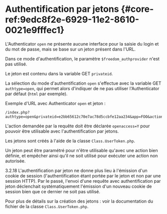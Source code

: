 # Authentification par jetons {#core-ref:9edc8f2e-6929-11e2-8610-0021e9fffec1}

L'Authenticator `open` ne présente aucune interface pour la saisie du login et
du mot de passe, mais se base sur un jeton présent dans l'URL.

Dans ce mode d'authentification, le paramètre `$freedom_authprovider` n'est pas
utilisé.

Le jeton est contenu dans la variable GET `privateid`.

La sélection du mode d'authentification `open` s'effectue avec la variable GET
`authtype=open`, qui permet alors d'indiquer de ne pas utiliser l'Authenticator
par défaut (`html` par exemple).

Exemple d'URL avec Authenticator `open` et jeton :

    /index.php?authtype=open&privateid=e2bb65612c70e7ac78d5ccbfe12aa234&app=FOO&action=BAR

L'action demandée par la requête doit être déclarée `openaccess=Y` pour pouvoir
être utilisable avec l'authentification par jetons.

Les jetons sont créés à l'aide de la classe `Class.UserToken.php`.

Un jeton peut être paramétré pour n'être utilisable qu'avec une action bien
définie, et empêcher ainsi qu'il ne soit utilisé pour exécuter une action non
autorisée.

<span class="flag from release inline">3.2.18</span> L'authentification par
jeton ne donne plus lieu à l'émission d'un cookie de session
(l'authentification étant portée par le jeton et non par une session HTTP). Par
le passé, l'envoi d'une requête avec authentification par jeton déclenchait
systématiquement l'émission d'un nouveau cookie de session bien que ce dernier
ne soit pas utilisé.

Pour plus de détails sur la création des jetons : voir la documentation du
fichier de la classe `Class.UserToken.php`.
